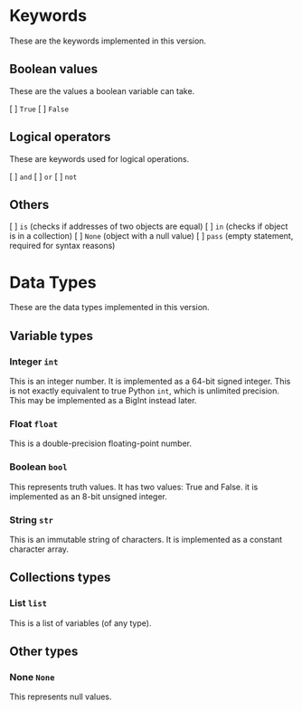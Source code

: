 # Keywords

These are the keywords implemented in this version.

## Boolean values

These are the values a boolean variable can take.

[ ] `True`
[ ] `False`

## Logical operators

These are keywords used for logical operations.

[ ] `and`
[ ] `or`
[ ] `not`

## Others

[ ] `is` (checks if addresses of two objects are equal)
[ ] `in` (checks if object is in a collection)
[ ] `None` (object with a null value)
[ ] `pass` (empty statement, required for syntax reasons)

# Data Types

These are the data types implemented in this version.

## Variable types

### Integer `int`

This is an integer number. It is implemented as a 64-bit signed integer. This is not exactly equivalent to true Python `int`, which is unlimited precision. This may be implemented as a BigInt instead later.

### Float `float`

This is a double-precision floating-point number.

### Boolean `bool`

This represents truth values. It has two values: True and False. it is implemented as an 8-bit unsigned integer.

### String `str`

This is an immutable string of characters. It is implemented as a constant character array.

## Collections types

### List `list`

This is a list of variables (of any type).

## Other types

### None `None`

This represents null values.

